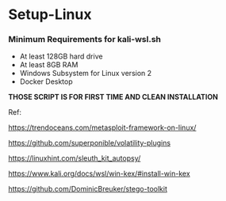 # Setup-Linux

### **Minimum Requirements for kali-wsl.sh**

- At least 128GB hard drive
- At least 8GB RAM
- Windows Subsystem for Linux version 2
- Docker Desktop 

**THOSE SCRIPT IS FOR FIRST TIME AND CLEAN INSTALLATION**

Ref:

https://trendoceans.com/metasploit-framework-on-linux/

https://github.com/superponible/volatility-plugins

https://linuxhint.com/sleuth_kit_autopsy/

https://www.kali.org/docs/wsl/win-kex/#install-win-kex

https://github.com/DominicBreuker/stego-toolkit
